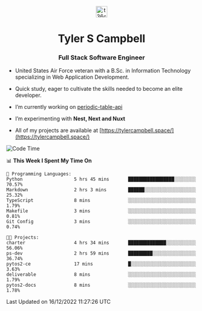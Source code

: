 <p align="center">
<a href="https://www.linkedin.com/in/t36campbell" target="blank"><img align="center" src="https://ik.imagekit.io/t36campbell/Portfolio/linkedin.png.original_m8bbGgPh6.png" alt="t36campbell" height="30" width="30" /></a>
</p>
<h1 align="center">Tyler S Campbell</h1>
<h3 align="center">Full Stack Software Engineer</h3>

* United States Air Force veteran with a B.Sc. in Information Technology specializing in Web Application Development. 

* Quick study, eager to cultivate the skills needed to become an elite developer.

* I’m currently working on [periodic-table-api](https://github.com/t36campbell/periodic-table-api)

* I’m experimenting with **Nest, Next and Nuxt**

* All of my projects are available at [https://tylercampbell.space/](https://tylercampbell.space/)

<!--START_SECTION:waka-->
![Code Time](http://img.shields.io/badge/Code%20Time-2%2C047%20hrs%2017%20mins-blue)

📊 **This Week I Spent My Time On** 

```text
💬 Programming Languages: 
Python                   5 hrs 45 mins       █████████████████░░░░░░░░   70.57% 
Markdown                 2 hrs 3 mins        ██████░░░░░░░░░░░░░░░░░░░   25.32% 
TypeScript               8 mins              ░░░░░░░░░░░░░░░░░░░░░░░░░   1.79% 
Makefile                 3 mins              ░░░░░░░░░░░░░░░░░░░░░░░░░   0.81% 
Git Config               3 mins              ░░░░░░░░░░░░░░░░░░░░░░░░░   0.74%

🐱‍💻 Projects: 
charter                  4 hrs 34 mins       ██████████████░░░░░░░░░░░   56.06% 
ps-dev                   2 hrs 59 mins       █████████░░░░░░░░░░░░░░░░   36.74% 
pytos2-ce                17 mins             █░░░░░░░░░░░░░░░░░░░░░░░░   3.63% 
deliverable              8 mins              ░░░░░░░░░░░░░░░░░░░░░░░░░   1.79% 
pytos2-docs              8 mins              ░░░░░░░░░░░░░░░░░░░░░░░░░   1.78%

```


 Last Updated on 16/12/2022 11:27:26 UTC
<!--END_SECTION:waka-->
